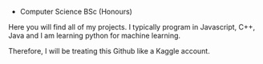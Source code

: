 - Computer Science BSc (Honours)

Here you will find all of my projects. I typically program in Javascript, C++, Java and I am learning python for machine learning.

Therefore, I will be treating this Github like a Kaggle account.

